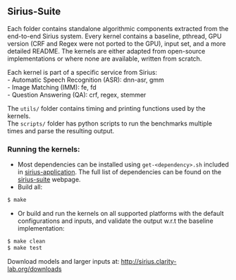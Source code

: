 ## Sirius-Suite

Each folder contains standalone algorithmic components extracted from the
end-to-end Sirius system. Every kernel contains a baseline, pthread, GPU
version (CRF and Regex were not ported to the GPU), input set, and a more
detailed README. The kernels are either adapted from open-source
implementations or where none are available, written from scratch.

Each kernel is part of a specific service from Sirius:  
    - Automatic Speech Recognition (ASR): dnn-asr, gmm  
    - Image Matching (IMM): fe, fd  
    - Question Answering (QA): crf, regex, stemmer

The `utils/` folder contains timing and printing functions used by the kernels.  
The `scripts/` folder has python scripts to run the benchmarks multiple times and parse the resulting output.

### Running the kernels:
- Most dependencies can be installed using `get-<dependency>.sh` included in
[sirius-application](../sirius-application). The full list of dependencies can be found on the [sirius-suite](http://sirius.clarity-lab.org/sirius-suite/) webpage.
- Build all:  
```bash
$ make
```
- Or build and run the kernels on all supported platforms with the default configurations and inputs, and
validate the output w.r.t the baseline implementation:
```bash
$ make clean
$ make test
```

Download models and larger inputs at: http://sirius.clarity-lab.org/downloads
